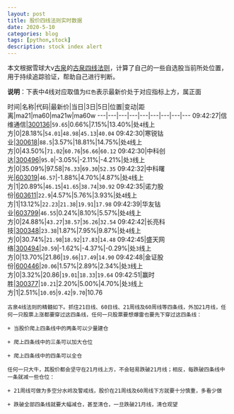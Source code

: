 ```yaml
---
layout: post
title: 股价四线法则实时数据
date: 2020-5-10
categories: blog
tags: [python,stock]
description: stock index alert
---
```



本文根据雪球大v[古泉](https://xueqiu.com/u/7148646888)的[古泉四线法则](https://xueqiu.com/7148646888/130498192)，计算了自己的一些自选股当前所处位置，用于持续追踪验证，帮助自己进行判断。

**说明**：下表中4线对应取值为`红色`表示最新价处于对应指标上方，属正面

时间|名称|代码|最新价|当日|3日|5日|位置|变动|距离|ma21|ma60|ma21w|ma60w
---|---|---|---|---|---|---|---|---
09:42:27|信维通信|[300136](https://xueqiu.com/S/SZ300136)|`59.65`|0.66%|7.15%|13.40%|处`4`线上方|0|28.18%|`54.01`|`48.98`|`45.13`|`40.04`
09:42:30|寒锐钴业|[300618](https://xueqiu.com/S/SZ300618)|`88.5`|3.57%|18.81%|14.75%|处`4`线上方|0|43.50%|`71.02`|`60.76`|`56.66`|`60.12`
09:42:30|中科创达|[300496](https://xueqiu.com/S/SZ300496)|`95.0`|-3.05%|-2.11%|-4.21%|处`3`线上方|0|35.09%|97.58|`76.33`|`69.30`|`52.35`
09:42:32|中科曙光|[603019](https://xueqiu.com/S/SH603019)|`46.57`|-1.88%|4.70%|4.87%|处`4`线上方|1|20.89%|`46.15`|`41.65`|`38.74`|`30.92`
09:42:35|诺力股份|[603611](https://xueqiu.com/S/SH603611)|`22.9`|4.57%|5.76%|3.93%|处`4`线上方|1|13.12%|`22.23`|`21.38`|`19.91`|`17.98`
09:42:39|华友钴业|[603799](https://xueqiu.com/S/SH603799)|`46.55`|0.24%|8.10%|5.57%|处`4`线上方|0|24.88%|`43.27`|`38.57`|`36.26`|`32.54`
09:42:42|长亮科技|[300348](https://xueqiu.com/S/SZ300348)|`23.38`|1.87%|7.95%|9.87%|处`4`线上方|0|30.74%|`21.98`|`18.92`|`17.83`|`14.48`
09:42:45|盛天网络|[300494](https://xueqiu.com/S/SZ300494)|`20.59`|-1.62%|-4.37%|-0.29%|处`3`线上方|0|13.70%|21.86|`19.66`|`17.49`|`14.90`
09:42:48|金证股份|[600446](https://xueqiu.com/S/SH600446)|`20.06`|1.57%|2.89%|2.34%|处`3`线上方|0|3.32%|20.86|`19.01`|`18.33`|`19.64`
09:42:51|赢时胜|[300377](https://xueqiu.com/S/SZ300377)|`10.21`|2.20%|5.00%|4.70%|处`3`线上方|1|2.51%|`10.05`|`9.42`|`9.70`|10.76

```
古泉4线法则的精髓如下。抓住21日线、60日线、21周线及60周线等四条线，外加21月线，任何一只股票上涨都要穿过这四条线，任何一只股票要想爆雷也要先下穿过这四条线：

+ 当股价爬上四条线中的两条可以少量建仓

+ 爬上四条线中的三条可以加大仓位

+ 爬上四条线中的四条可以全仓

任何一只大牛，其股价都会坚守在21月线上方，不会轻易跌破21月线；相反，每跌破四条线中一条就减一些仓位：

+ 21周线可做为多空分水岭及警戒线，股价在21周线及60周线下方就要十分慎重，多看少做

+ 跌破全部四条线就要大幅减仓，甚至清仓，一旦跌破21月线，清仓观望
```